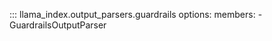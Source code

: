 ::: llama_index.output_parsers.guardrails
    options:
      members:
        - GuardrailsOutputParser
